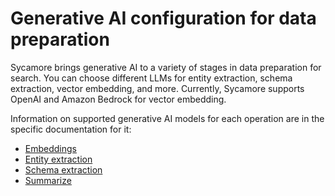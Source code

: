 # Generative AI configuration for data preparation

Sycamore brings generative AI to a variety of stages in data preparation for search. You can choose different LLMs for entity extraction, schema extraction, vector embedding, and more. Currently, Sycamore supports OpenAI and Amazon Bedrock for vector embedding.

Information on supported generative AI models for each operation are in the specific documentation for it:

* [Embeddings](/transforms/embed.md)
* [Entity extraction](/transforms/extract_entity.md)
* [Schema extraction](/transforms/extract_schema.md)
* [Summarize](/transforms/summarize.md)

